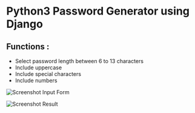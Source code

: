 # Python3 Password Generator using Django 

## Functions :
* Select password length between 6 to 13 characters
* Include uppercase
* Include special characters
* Include numbers

![Screenshot Input Form](https://i.ibb.co/HHdVGBk/PG1.png)


![Screenshot Result](https://i.ibb.co/HPG7fb9/PG2.png)

